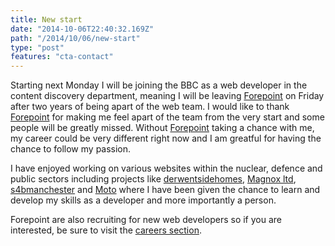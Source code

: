 ```yaml
---
title: New start
date: "2014-10-06T22:40:32.169Z"
path: "/2014/10/06/new-start"
type: "post"
features: "cta-contact"
---
```


Starting next Monday I will be joining the BBC as a web developer in the content discovery department, meaning I will be leaving [Forepoint](http://forepoint.co.uk) on Friday after two years of being apart of the web team. I would like to thank [Forepoint](http://forepoint.co.uk) for making me feel apart of the team from the very start and some people will be greatly missed. Without [Forepoint](http://forepoint.co.uk) taking a chance with me, my career could be very different right now and I am greatful for having the chance to follow my passion.

I have enjoyed working on various websites within the nuclear, defence and public sectors including projects like [derwentsidehomes](http://www.derwentsidehomes.co.uk), [Magnox ltd](http://magnoxsites.co.uk), [s4bmanchester](http://s4bmanchester.co.uk) and [Moto](http://moto-way.com) where I have been given the chance to learn and develop my skills as a developer and more importantly a person.

Forepoint are also recruiting for new web developers so if you are interested, be sure to visit the [careers section](http://forepoint.co.uk/careers/).
